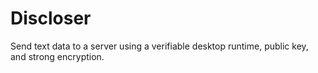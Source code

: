 # Discloser

Send text data to a server using a verifiable desktop runtime, public key, and
strong encryption.
